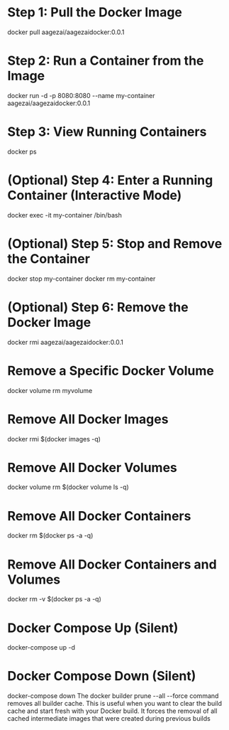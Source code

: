# Step 1: Pull the Docker Image
docker pull aagezai/aagezaidocker:0.0.1

# Step 2: Run a Container from the Image
docker run -d -p 8080:8080 --name my-container aagezai/aagezaidocker:0.0.1

# Step 3: View Running Containers
docker ps

# (Optional) Step 4: Enter a Running Container (Interactive Mode)
docker exec -it my-container /bin/bash

# (Optional) Step 5: Stop and Remove the Container
docker stop my-container
docker rm my-container

# (Optional) Step 6: Remove the Docker Image
docker rmi aagezai/aagezaidocker:0.0.1

# Remove a Specific Docker Volume
docker volume rm myvolume

# Remove All Docker Images
docker rmi $(docker images -q)

# Remove All Docker Volumes
docker volume rm $(docker volume ls -q)

# Remove All Docker Containers
docker rm $(docker ps -a -q)

# Remove All Docker Containers and Volumes
docker rm -v $(docker ps -a -q)

# Docker Compose Up (Silent)
docker-compose up -d

# Docker Compose Down (Silent)
docker-compose down
The docker builder prune --all --force command removes all builder cache. This is useful when you want to clear the build cache and start fresh with your Docker build. It forces the removal of all cached intermediate images that were created during previous builds
